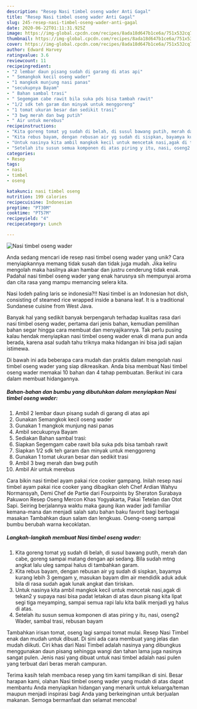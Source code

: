 ```yaml
---
description: "Resep Nasi timbel oseng wader Anti Gagal"
title: "Resep Nasi timbel oseng wader Anti Gagal"
slug: 245-resep-nasi-timbel-oseng-wader-anti-gagal
date: 2020-06-22T01:11:31.925Z
image: https://img-global.cpcdn.com/recipes/8ada18d647b1ce6a/751x532cq70/nasi-timbel-oseng-wader-foto-resep-utama.jpg
thumbnail: https://img-global.cpcdn.com/recipes/8ada18d647b1ce6a/751x532cq70/nasi-timbel-oseng-wader-foto-resep-utama.jpg
cover: https://img-global.cpcdn.com/recipes/8ada18d647b1ce6a/751x532cq70/nasi-timbel-oseng-wader-foto-resep-utama.jpg
author: Edward Harvey
ratingvalue: 3.6
reviewcount: 11
recipeingredient:
- "2 lembar daun pisang sudah di garang di atas api"
- " Semangkok kecil oseng wader"
- "1 mangkok munjung nasi panas"
- "secukupnya Bayam"
- " Bahan sambal trasi"
- " Segemgam cabe rawit bila suka pds bisa tambah rawit"
- "1/2 sdk teh garam dan minyak untuk menggoreng"
- "1 tomat ukuran besar dan sedikit trasi"
- "3 bwg merah dan bwg putih"
- " Air untuk merebus"
recipeinstructions:
- "Kita goreng tomat yg sudah di belah, di susul bawang putih, merah dan cabe, goreng sampai matang dengan api sedang. Bila sudah mtng angkat lalu uleg sampai halus di tambahkan garam."
- "Kita rebus bayam, dengan rebusan air yg sudah di sispkan, bayamya kurang lebih 3 gemgam y, masukan bayam dlm air mendidik aduk aduk bila di rasa sudah agak lunak angkat dan tiriskan."
- "Untuk nasinya kita ambil mangkok kecil untuk mencetak nasi,agak di tekan2 y supaya nasi bisa padat letakan di atas daun pisang kita lipat segi tiga meyamping, sampai semua rapi lalu kita balik menjadi yg halus di atas."
- "Setelah itu susun semua komponen di atas piring y itu, nasi, oseng2 Wader, sambal trasi, rebusan bayam"
categories:
- Resep
tags:
- nasi
- timbel
- oseng

katakunci: nasi timbel oseng 
nutrition: 199 calories
recipecuisine: Indonesian
preptime: "PT30M"
cooktime: "PT57M"
recipeyield: "4"
recipecategory: Lunch

---
```



![Nasi timbel oseng wader](https://img-global.cpcdn.com/recipes/8ada18d647b1ce6a/751x532cq70/nasi-timbel-oseng-wader-foto-resep-utama.jpg)

Anda sedang mencari ide resep nasi timbel oseng wader yang unik? Cara menyiapkannya memang tidak susah dan tidak juga mudah. Jika keliru mengolah maka hasilnya akan hambar dan justru cenderung tidak enak. Padahal nasi timbel oseng wader yang enak harusnya sih mempunyai aroma dan cita rasa yang mampu memancing selera kita.

Nasi lodeh paling laris se indonesia?!! Nasi timbel is an Indonesian hot dish, consisting of steamed rice wrapped inside a banana leaf. It is a traditional Sundanese cuisine from West Java.

Banyak hal yang sedikit banyak berpengaruh terhadap kualitas rasa dari nasi timbel oseng wader, pertama dari jenis bahan, kemudian pemilihan bahan segar hingga cara membuat dan menyajikannya. Tak perlu pusing kalau hendak menyiapkan nasi timbel oseng wader enak di mana pun anda berada, karena asal sudah tahu triknya maka hidangan ini bisa jadi sajian istimewa.


Di bawah ini ada beberapa cara mudah dan praktis dalam mengolah nasi timbel oseng wader yang siap dikreasikan. Anda bisa membuat Nasi timbel oseng wader memakai 10 bahan dan 4 tahap pembuatan. Berikut ini cara dalam membuat hidangannya.

<!--inarticleads1-->

##### Bahan-bahan dan bumbu yang dibutuhkan dalam menyiapkan Nasi timbel oseng wader:

1. Ambil 2 lembar daun pisang sudah di garang di atas api
1. Gunakan  Semangkok kecil oseng wader
1. Gunakan 1 mangkok munjung nasi panas
1. Ambil secukupnya Bayam
1. Sediakan  Bahan sambal trasi:
1. Siapkan  Segemgam cabe rawit bila suka pds bisa tambah rawit
1. Siapkan 1/2 sdk teh garam dan minyak untuk menggoreng
1. Gunakan 1 tomat ukuran besar dan sedikit trasi
1. Ambil 3 bwg merah dan bwg putih
1. Ambil  Air untuk merebus


Cara bikin nasi timbel ayam pakai rice cooker gampang. Inilah resep nasi timbel ayam pakai rice cooker yang dibagikan oleh Chef Ardian Wahyu Normansyah, Demi Chef de Partie dari Fourpoints by Sheraton Surabaya Pakuwon Resep Oseng Mercon Khas Yogyakarta, Pakai Tetelan dan Otot Sapi. Seiring berjalannya waktu maka gaung ikan wader jadi familiar kemana-mana dan menjadi salah satu bahan baku favorit bagi berbagai masakan Tambahkan daun salam dan lengkuas. Oseng-oseng sampai bumbu berubah warna kecoklatan. 

<!--inarticleads2-->

##### Langkah-langkah membuat Nasi timbel oseng wader:

1. Kita goreng tomat yg sudah di belah, di susul bawang putih, merah dan cabe, goreng sampai matang dengan api sedang. Bila sudah mtng angkat lalu uleg sampai halus di tambahkan garam.
1. Kita rebus bayam, dengan rebusan air yg sudah di sispkan, bayamya kurang lebih 3 gemgam y, masukan bayam dlm air mendidik aduk aduk bila di rasa sudah agak lunak angkat dan tiriskan.
1. Untuk nasinya kita ambil mangkok kecil untuk mencetak nasi,agak di tekan2 y supaya nasi bisa padat letakan di atas daun pisang kita lipat segi tiga meyamping, sampai semua rapi lalu kita balik menjadi yg halus di atas.
1. Setelah itu susun semua komponen di atas piring y itu, nasi, oseng2 Wader, sambal trasi, rebusan bayam


Tambahkan irisan tomat, oseng lagi sampai tomat mulai. Resep Nasi Timbel enak dan mudah untuk dibuat. Di sini ada cara membuat yang jelas dan mudah diikuti. Ciri khas dari Nasi Timbel adalah nasinya yang dibungkus menggunakan daun pisang sehingga wangi dan tahan lama juga nasinya sangat pulen. Jenis nasi yang dibuat untuk nasi timbel adalah nasi pulen yang terbuat dari beras merah campuran. 

Terima kasih telah membaca resep yang tim kami tampilkan di sini. Besar harapan kami, olahan Nasi timbel oseng wader yang mudah di atas dapat membantu Anda menyiapkan hidangan yang menarik untuk keluarga/teman maupun menjadi inspirasi bagi Anda yang berkeinginan untuk berjualan makanan. Semoga bermanfaat dan selamat mencoba!
